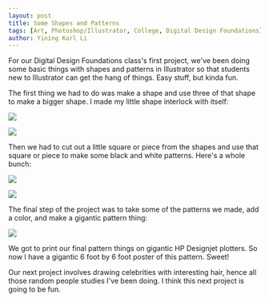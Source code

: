 ```yaml
---
layout: post
title: Some Shapes and Patterns
tags: [Art, Photoshop/Illustrator, College, Digital Design Foundations]
author: Yining Karl Li
---
```


For our Digital Design Foundations class's first project, we've been doing some basic things with shapes and patterns in Illustrator so that students new to Illustrator can get the hang of things. Easy stuff, but kinda fun.

The first thing we had to do was make a shape and use three of that shape to make a bigger shape. I made my little shape interlock with itself:

[![]({{site.url}}/content/images/2010/Feb/Project1Shape1.png)]({{site.url}}/content/images/2010/Feb/Project1Shape1.png)

[![]({{site.url}}/content/images/2010/Feb/Project1Shape2.png)]({{site.url}}/content/images/2010/Feb/Project1Shape2.png)

Then we had to cut out a little square or piece from the shapes and use that square or piece to make some black and white patterns. Here's a whole bunch:

[![]({{site.url}}/content/images/2010/Feb/Project1Studies1.png)]({{site.url}}/content/images/2010/Feb/Project1Studies1.png)

[![]({{site.url}}/content/images/2010/Feb/Project1Studies2.png)]({{site.url}}/content/images/2010/Feb/Project1Studies2.png)

The final step of the project was to take some of the patterns we made, add a color, and make a gigantic pattern thing:

[![]({{site.url}}/content/images/2010/Feb/Project1Final.png)]({{site.url}}/content/images/2010/Feb/Project1Final_full.png)

We got to print our final pattern things on gigantic HP Designjet plotters. So now I have a gigantic 6 foot by 6 foot poster of this pattern. Sweet!

Our next project involves drawing celebrities with interesting hair, hence all those random people studies I've been doing. I think this next project is going to be fun.
